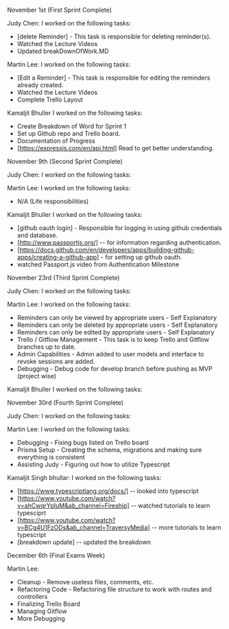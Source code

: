 November 1st (First Sprint Complete)

Judy Chen: I worked on the following tasks:

- [delete Reminder] - This task is responsible for deleting reminder(s).
- Watched the Lecture Videos
- Updated breakDownOfWork.MD

Martin Lee: I worked on the following tasks:

- [Edit a Reminder] - This task is responsible for editing the reminders already created.
- Watched the Lecture Videos
- Complete Trello Layout

Kamaljit Bhuller I worked on the following tasks:

- Create Breakdown of Word for Sprint 1
- Set up Github repo and Trello board.
- Documentation of Progress
- [https://expressjs.com/en/api.html] Read to get better understanding.


November 9th (Second Sprint Complete)

Judy Chen: I worked on the following tasks:

Martin Lee: I worked on the following tasks:
- N/A (Life responsibilities)

Kamaljit Bhuller I worked on the following tasks:

- [github oauth login] - Responsible for logging in using github credentials and database.
- [http://www.passportjs.org/] -- for information regarding authentication. 
- [https://docs.github.com/en/developers/apps/building-github-apps/creating-a-github-app] - for setting up github oauth. 
- watched Passport.js video from Authentication Milestone


November 23rd (Third Sprint Complete)

Judy Chen: I worked on the following tasks:

Martin Lee: I worked on the following tasks:
- Reminders can only be viewed by appropriate users - Self Explanatory
- Reminders can only be deleted by appropriate users - Self Explanatory
- Reminders can only be edited by appropriate users - Self Explanatory
- Trello / Gitflow Management - This task is to keep Trello and Gitflow branches up to date.
- Admin Capabilities - Admin added to user models and interface to revoke sessions are added.
- Debugging - Debug code for develop branch before pushing as MVP (project wise)

Kamaljit Bhuller I worked on the following tasks:


November 30rd (Fourth Sprint Complete)

Judy Chen: I worked on the following tasks:

Martin Lee: I worked on the following tasks:
- Debugging - Fixing bugs listed on Trello board
- Prisma Setup - Creating the schema, migrations and making sure everything is consistent
- Assisting Judy - Figuring out how to utilize Typescript

Kamaljit Singh bhullar: I worked on the following tasks:
- [https://www.typescriptlang.org/docs/] -- looked into typescript
- [https://www.youtube.com/watch?v=ahCwqrYpIuM&ab_channel=Fireship] -- watched tutorials to learn typesciprt
- [https://www.youtube.com/watch?v=BCg4U1FzODs&ab_channel=TraversyMedia] -- more tutorials to learn typescript
- [breakdown update] -- updated the breakdown

December 6th (Final Exams Week)

Martin Lee:
- Cleanup - Remove useless files, comments, etc.
- Refactoring Code - Refactoring file structure to work with routes and controllers
- Finalizing Trello Board
- Managing Gitflow
- More Debugging
